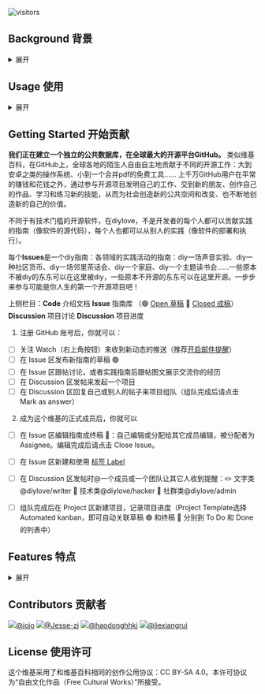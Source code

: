 ![visitors](https://visitor-badge.glitch.me/badge?page_id=diylove.wiki)

## Background 背景 

<details><summary>展开</summary>

"斯蒂格勒坚信，手上打磨什么工具，就会得到什么未来。未来是社会雕塑的结果，是我们的作品。这是人人真正的工作和作品 —— 发明工作，像艺术家那样做艺术品改造工作环境，进而改造社会。……阿伦特《人的条件》说：“现代人缺失的正是劳动的公共性。” 在公共性里，我才生产我自己，因而生产我要的社会。没得到这样劳动经验的人，是奴隶。" <sup>[1]</sup>
    
开源世界依旧活跃，但是开源的初衷是为了每个人都普遍通过技术受益。开源世界依旧聚焦于让开发者受益，而不顾及全世界其它人是否能够受益。这是个问题。开发者知道，从安卓到服务器IT最底层常常都是开源软件，但是对于开发者之外的所有人、开发者之外的各种社区和社群，开源依旧距离遥远。开源地写底层软件是一项高尚的事业，但是这些东西没有直接连接到数据库、知识库、图书馆……<sup>[2]</sup>

结果是什么？所有人都用微信、抖音、滴滴、小红书等等，它们则都是黑箱作业的，我们的数据和内容、我们的生活隐私和思考表达，被权力和资本通过算法拥有、控制、变现——你的云盘上私人照片不知不觉被陌生人偷窥和分析、你写的一篇毫不敏感的豆瓣日记会莫名其妙地消失 **🗃️**、你在朋友圈发的文字你自己却不能下载存储 **🗃️**、你读到的公众号（除了服务号）文章被禁止使用对外超链接 🔗、你熬夜创作的成果发布出来为大资本无偿贡献优质内容 💰……比底层软件更直接地影响到每个人的生活的，在数据库层面。

理想的社会中，应有更多各种各样的数据库层面的开源项目，鼓励个人和社群拥有自己的数据和符合原初互联网精神的相互链接 🔗。以下维基也许会给我们带来启发：

**每个条目是一个社会议题，里面有丰富的相关学习资料**
- [云游 Co-Lib](https://www.notion.so/Co-Lib-1b8f05553a804b16bff149361cffe017)：“人人都能读懂社会议题，人人都为社会创新打call。”（由社会企业 “无奇不游” 发起）

**每个条目是一次实践项目的组队，内容是项目概况、需求、进度等** 
- [行动村](http://actionvillager.com/) “一个有教无类的行动学习平台，众包式地孵化社会性的社群、超级个体和解决方案”（由原心教育 Upbeing 发起）

**其它各种主题的维基**   
- [萌娘百科](http://zh.moegirl.org.cn/)：“万物皆可萌”
- [集智百科](https://wiki.swarma.org/)：“国内最早的研究人工智能、复杂系统的科学社区”
- [PublicLab](http://publiclab.org/)：开源DIY硬件工具和环保行动的维基社群
- [Local Wiki](https://www.notion.so/diylove/localwiki.org)：本地邻里和在地知识的英文维基，以城市和邻里为单位
- [Civic Tech Field Guide](https://civictech.guide/) 公民科技大黄页

---

[1]. 摘自基于陆兴华原文的《为什么工作有待发明？》，作者：serious：
[https://www.douban.com/note/761861211/](https://www.douban.com/note/761861211/)

[2]. 受启发于forem团队的wen z，感谢askender的修改建议：
[https://www.forem.com/future/](https://www.forem.com/future/)


    
</details>

## Usage 使用

<details><summary>展开</summary>
    
也许你是一名行为艺术家，展览和活动都是临时的，你的作品零碎地雪藏在几本展览册子里，但你相信你的作品不应只是摆在家里和美术馆的私人财产，你相信人人都是艺术家，从而决定以创作公用协议发布你的作品，以及因各种原因没有实施的方案（参考《要空间方案展——局部档案》）。除了发布在孤岛式的个人作品集网站和商业围墙花园如微信中，你还可以提交到这个维基。你的艺术作品像维基百科的条目一样成为宽广互联网和开源世界的一部分，产生许许多多意料之中和意想不到的跨领域的链接 🔗 ——一个作品像一条鱼被放生回河流，开始了自己的生命和生命的繁衍。原本你只做了一次的行为艺术，也许会被一个社工看到和学习，在远方一个社区空间中被一群儿童重演……

或者也许你是一名社区工作者，原本你的做过和想做的活动静静地躺在自己电脑文件夹里，无数在全国各地各种社区的实践者也都有无数经验和计划，这一切都分散四处。你决定贡献你发明的社区营造活动并署名，分门别类地整理存储在维基，你写的每一个diy指南都是你的一个署名作品，还可以加上你的公众号的二维码 🔗，让其它人有相似爱好的人关注到你或和你交流。你也可能在维基中发现原本自己想都想不到的活动，在自己的工作中应用……

除了你可以加入已有项目，也可以考虑发起新的独立项目，如diy你的工作（自由职业者指南）……

比如如果你在一个素食组织工作，你就可以发起一个diy素食行动指南项目，既可以用于机构本身工作，也可以开放给其它领域的人；

比如如果你在做博物馆儿童公共教育项目，你就可以把自己笔记里的案例和自己做过的活动集成一个独立项目，存入维基，之后还可以做成一个自媒体账号或纸质小册子；

比如如果你一直想摆摊儿，刷抖音时看到的几条教人摆摊的指南：卖玩具、卖唱等等，你就可以整理成一个diy摆摊项目；

比如如果你想尝试实验性写作（experimental writing），你可以使用相关标签的那几个指南，也可以顺藤摸瓜，找到更多写作实验的方法和成品，自然形成一个项目；

比如如果你很喜欢艺术家Guy Ben-Ner的作品，你觉得人人都可以成为那样的艺术家，你就可以通过编译相关资料做一个diy Guy Ben-Ner的项目，发起组队找人一起翻译，就像通过参加字幕组来一起学习英语；

比如如果你觉得全世界都应该做东北人，衣食住行方方面面都可以指南、都有民族志档案，那你可以做一个diy东北人的项目……

</details>

## Getting Started 开始贡献

**我们正在建立一个独立的公共数据库，在全球最大的开源平台GitHub。** 类似维基百科，在GitHub上，全球各地的陌生人自由自主地贡献于不同的开源工作：大到安卓之类的操作系统、小到一个合并pdf的免费工具…… 上千万GitHub用户在平常的赚钱和花钱之外，通过参与开源项目发明自己的工作、交到新的朋友、创作自己的作品、学习和练习新的技能，从而为社会创造新的公共空间和改变、也不断地创造新的自己的价值。

不同于有技术门槛的开源软件，在diylove，不是开发者的每个人都可以贡献实践的指南（像软件的源代码），每个人也都可以从别人的实践（像软件的部署和执行）。

每个**Issues**是一个diy指南：各领域的实践活动的指南：diy一场声音实验、diy一种社区货币、diy一场邻里茶话会、diy一个家庭、diy一个主题读书会……一些原本不被diy的东东可以在这里被diy，一些原本不开源的东东可以在这里开源。一步步来参与可能是你人生的第一个开源项目吧！

上侧栏目：**Code** 介绍文档 **Issue** 指南库 （🟢 [Open 草稿](https://github.com/diylove/wiki/issues?q=is%3Aissue+is%3Aopen) 🔴 [Closed 成稿](https://github.com/diylove/wiki/issues?q=is%3Aissue+is%3Aclosed)） **Discussion** 项目讨论 **Discussion** 项目进度

1. 注册 GitHub 账号后，你就可以：
- [ ] 关注 Watch（右上角按钮）来收到新动态的推送（推荐[开启邮件提醒](https://github.com/settings/notifications)）
- [ ] 在 Issue 区发布新指南的草稿 🟢
- [ ] 在 Issue 区跟帖讨论，或者实践指南后跟帖图文展示交流你的经历
- [ ] 在 Discussion 区发帖来发起一个项目
- [ ] 在 Discussion 区回复自己或别人的帖子来项目组队（组队完成后请点击 Mark as answer）

2. 成为这个维基的正式成员后，你就可以

- [ ] 在 Issue 区编辑指南成终稿 🔴：自己编辑或分配给其它成员编辑，被分配者为 Assignee。编辑完成后请点击 Close Issue。
- [ ] 在 Issue 区新建和使用 [标签 Label](https://github.com/diylove/wiki/labels)
- [ ] 在 Discussion 区发帖时@一个成员或一个团队让其它人收到提醒：✏️ 文字类@diylove/writer 🔧 技术类@diylove/hacker 👬 社群类@diylove/admin
- [ ] 组队完成后在 Project 区新建项目，记录项目进度（Project Template选择Automated kanban，即可自动关联草稿 🟢 和终稿 🔴 分别到 To Do 和 Done 的列表中）


## Features 特点

<details><summary>展开</summary>

### **🗃️ 档案**

**目标：** 不同于平均寿命只有几年、内部常有变化、内容频繁消失的各种国内大大小小互联网商业产品（还记得虾米吗？本月突然暂停公开分享功能的石墨？石墨会像“一起写”一样消失吗？微信公众号会变成人人网吗？），建立这个独立维基的目标是让我们自己的知识可以真正被我们自己拥有，被公共地拥有，从而更稳定长久地存在，比一个文档、一个APP产品、一个网站、一个机构、一个人更长久。

**目前的方案：**

1. 网络层面，数据存储在GitHub **🔗**，在全球多地的数据中心有多份副本。同时有另外两处独立非营利组织托管的定期手动存档：[Internet Archive](https://web.archive.org/web/*/https://github.com/diylove/wiki/issues/) **🔗** 和 [Software Heritage](https://archive.softwareheritage.org/browse/origin/?origin_url=https://github.com/diylove/wiki) **🔗**（加入了GitHub Archive Program，意味着几年后它会以五百年寿命的介质存储在北极……）。之后可能会考虑上区块链。
2. 本地层面，任何人都可以随时随地地
    - 下载整个维基
    - 持续同步整个维基最新版本到本地设备
    - 复制整个维基，创建属于自己的另一个维基，遵循许可协议即可自由修改和发布

### **🔗 内部链接**

1. 一个Issue是一个diy指南，不是一个名称或概念。
类似于WikiHow、《全球概览》里的diy指南。不同之处在于WikiHow和一般的指南主要由专家写的客观指南，比如如何清洁微波炉，但是这里是一个非客观、非专业、发散的的指南世界。
2. 一个Issue可以持续地编辑、生长、沉淀。
类似于维基百科和石墨文档，不同于微信公众号、朋友圈、推特等。
3. 一个Issue有多个Label，大量使用标签形成网状体系，之间形成越来越多标签和链接。
类似于维基百科和数字花园，不是树状（如本地文件夹、一般网站、文档），不是时间轴（如微博、朋友圈、博客、博客、公众号）。
4. 语言：面向实践者、面向本领域之外的公众。
不是个人笔记，不是某学科和领域内部的理论论争。

### **🔗 外部链接**

通过大量的外部链接URL，帮助因中文互联网生态现状而相对孤立的、边缘的、不被看到的独立原创者的网站、自媒体账号、书籍、项目、机构获得更多跨领域的关注和交流。

参考Pinterest，把不同独立的小站点的图片引用并集结成合集（board），点击图片可以进入到原站点阅读全文。

</details>

## Contributors 贡献者

<img src="https://ghchart.rshah.org/2jojo"/>[@jojo](https://github.com/2jojo)
<img src="https://ghchart.rshah.org/Jesse-zj"/>[@Jesse-zj](https://github.com/Jesse-zj)
<img src="https://ghchart.rshah.org/haodonghhkj"/>[@haodonghhkj](https://github.com/haodonghhkj)
<img src="https://ghchart.rshah.org/liexiangrui"/>[@liexiangrui](https://github.com/liexiangrui)


## License 使用许可

这个维基采用了和维基百科相同的创作公用协议：CC BY-SA 4.0。本许可协议为“自由文化作品（Free Cultural Works）”所接受。
